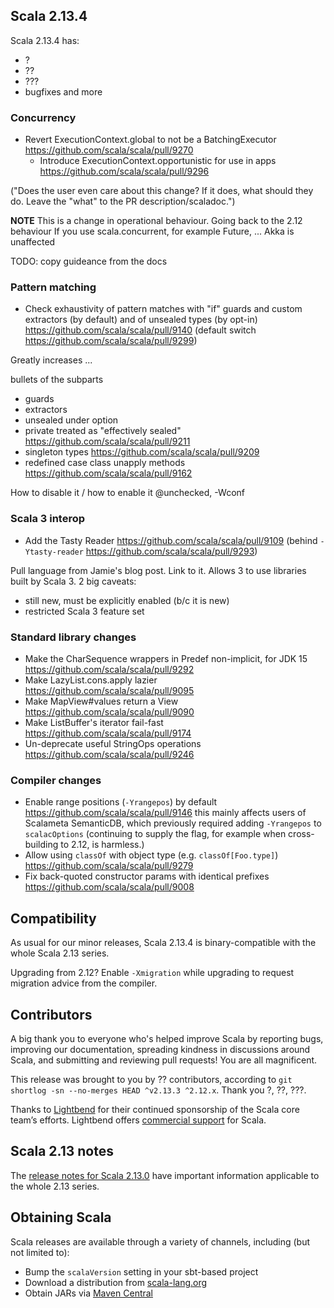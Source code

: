 ## Scala 2.13.4

Scala 2.13.4 has:

* ?
* ??
* ???
* bugfixes and more

### Concurrency

* Revert ExecutionContext.global to not be a BatchingExecutor https://github.com/scala/scala/pull/9270
  * Introduce ExecutionContext.opportunistic for use in apps https://github.com/scala/scala/pull/9296

("Does the user even care about this change?  If it does, what should they do.  Leave the "what" to the PR
description/scaladoc.")

**NOTE** This is a change in operational behaviour.
Going back to the 2.12 behaviour
If you use scala.concurrent, for example Future, ...
Akka is unaffected

TODO: copy guideance from the docs

### Pattern matching

* Check exhaustivity of pattern matches with "if" guards and custom extractors (by default) and of unsealed types (by opt-in) https://github.com/scala/scala/pull/9140 (default switch <https://github.com/scala/scala/pull/9299>)

Greatly increases ...

bullets of the subparts
* guards
* extractors
* unsealed under option
* private treated as "effectively sealed" https://github.com/scala/scala/pull/9211
* singleton types https://github.com/scala/scala/pull/9209
* redefined case class unapply methods https://github.com/scala/scala/pull/9162

How to disable it / how to enable it
@unchecked, -Wconf

### Scala 3 interop

* Add the Tasty Reader https://github.com/scala/scala/pull/9109 (behind `-Ytasty-reader` <https://github.com/scala/scala/pull/9293>)

Pull language from Jamie's blog post.  Link to it.
Allows 3 to use libraries built by Scala 3.
2 big caveats:
* still new, must be explicitly enabled (b/c it is new)
* restricted Scala 3 feature set

### Standard library changes

* Make the CharSequence wrappers in Predef non-implicit, for JDK 15 https://github.com/scala/scala/pull/9292
* Make LazyList.cons.apply lazier https://github.com/scala/scala/pull/9095
* Make MapView#values return a View https://github.com/scala/scala/pull/9090
* Make ListBuffer's iterator fail-fast https://github.com/scala/scala/pull/9174
* Un-deprecate useful StringOps operations https://github.com/scala/scala/pull/9246

### Compiler changes

* Enable range positions (`-Yrangepos`) by default https://github.com/scala/scala/pull/9146
    this mainly affects users of Scalameta SemanticDB, which previously required adding `-Yrangepos` to
    `scalacOptions` (continuing to supply the flag, for example when cross-building to 2.12, is harmless.)
* Allow using `classOf` with object type (e.g. `classOf[Foo.type]`) https://github.com/scala/scala/pull/9279
* Fix back-quoted constructor params with identical prefixes https://github.com/scala/scala/pull/9008

## Compatibility

As usual for our minor releases, Scala 2.13.4 is binary-compatible with the whole Scala 2.13 series.

Upgrading from 2.12? Enable `-Xmigration` while upgrading to request migration advice from the compiler.

## Contributors

A big thank you to everyone who's helped improve Scala by reporting bugs, improving our documentation, spreading kindness in discussions around Scala, and submitting and reviewing pull requests! You are all magnificent.

This release was brought to you by ?? contributors, according to `git shortlog -sn --no-merges HEAD ^v2.13.3 ^2.12.x`. Thank you ?, ??, ???.

Thanks to [Lightbend](https://www.lightbend.com/scala) for their continued sponsorship of the Scala core team’s efforts. Lightbend offers [commercial support](https://www.lightbend.com/lightbend-platform-subscription) for Scala.

## Scala 2.13 notes

The [release notes for Scala 2.13.0](https://github.com/scala/scala/releases/v2.13.0) have important information applicable to the whole 2.13 series.

## Obtaining Scala

Scala releases are available through a variety of channels, including (but not limited to):

* Bump the `scalaVersion` setting in your sbt-based project
* Download a distribution from [scala-lang.org](http://scala-lang.org/download/2.13.4.html)
* Obtain JARs via [Maven Central](http://search.maven.org/#search%7Cga%7C1%7Cg%3A%22org.scala-lang%22%20AND%20v%3A%222.13.4%22)

